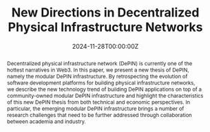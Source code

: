 ---
title: "New Directions in Decentralized Physical Infrastructure Networks"
authors:
- admin

date: "2024-11-28T00:00:00Z"
doi: "10.1109/BCCA62388.2024.10844432"

# Publication type.
# Legend: 0 = Uncategorized; 1 = Conference paper; 2 = Journal article;
# 3 = Preprint / Working Paper; 4 = Report; 5 = Book; 6 = Book section;
# 7 = Thesis; 8 = Patent
publication_types: ["1"]

# Publication name and optional abbreviated publication name.
publication: "*The Six International Conference on Blockchain Computing and Applications (BCCA 2024)*"
publication_short: ""

abstract: Decentralized physical infrastructure network (DePIN) is currently one of the hottest narratives in Web3. In this paper, we present a new thesis of DePIN, namely the modular DePIN infrastructure. By retrospecting the evolution of software development platforms for building physical infrastructure networks, we describe the new technology trend of building DePIN applications on top of a community-owned modular DePIN infrastructure and highlight the characteristics of this new DePIN thesis from both technical and economic perspectives. In particular, the emerging modular DePIN infrastructure brings a number of research challenges that need to be further addressed through collaboration between academia and industry.
---
